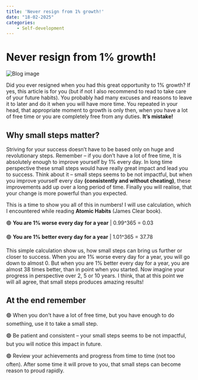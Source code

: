 ```yaml
---
title: 'Never resign from 1% growth!'
date: "18-02-2025"
categories:
    - Self-development
---
```


# Never resign from 1% growth!

![Blog image](/ro/ro-never-resign-1-grow.png)

Did you ever resigned when you had this great opportunity to 1% growth? If yes, this article is for you (but if not I also recommend to read to take care of your future habits). You probably had many excuses and reasons to leave it to later and do it when you will have more time. You repeated in your head, that appropriate moment to growth is only then, when you have a lot of free time or you are completely free from any duties. **It’s mistake!**

## Why small steps matter?

Striving for your success doesn’t have to be based only on huge and revolutionary steps. Remember – if you don’t have a lot of free time, It is absolutely enough to improve yourself by 1% every day. In long time perspective these small steps would have really great impact and lead you to success. Think about it – small steps seems to be not impactful, but when you improve yourself every day **(consistently and without cheating)**, these improvements add up over a long period of time. Finally you will realise, that your change is more powerful than you expected.

This is a time to show you all of this in numbers! I will use calculation, which I encountered while reading **Atomic Habits** (James Clear book).

🟢 **You are 1% worse every day for a year** | 0.99^365 = 0.03

🟢 **You are 1% better every day for a year** | 1.01^365 = 37.78

This simple calculation show us, how small steps can bring us further or closer to success. When you are 1% worse every day for a year, you will go down to almost 0. But when you are 1% better every day for a year, you are almost 38 times better, than in point when you started. Now imagine your progress in perspective over 2, 5 or 10 years. I think, that at this point we will all agree, that small steps produces amazing results!

## At the end remember

🟢 When you don’t have a lot of free time, but you have enough to do something, use it to take a small step.

🟢 Be patient and consistent – your small steps seems to be not impactful, but you will notice this impact in future.

🟢 Review your achievements and progress from time to time (not too often). After some time it will prove to you, that small steps can become reason to proud rapidly.